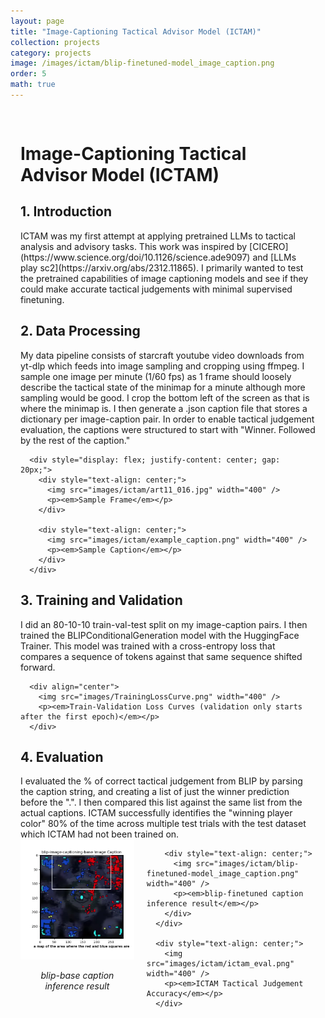 ```yaml
---
layout: page
title: "Image-Captioning Tactical Advisor Model (ICTAM)"
collection: projects
category: projects
image: /images/ictam/blip-finetuned-model_image_caption.png
order: 5
math: true
---
```




<div style="max-width: 1200px; margin: 0 auto; padding: 1rem;">
  <div class="card">
    <h1>Image-Captioning Tactical Advisor Model (ICTAM)</h1>
    <h2>1. Introduction</h2>
      ICTAM was my first attempt at applying pretrained LLMs to tactical analysis and advisory tasks. This work was inspired by [CICERO](https://www.science.org/doi/10.1126/science.ade9097) and [LLMs play sc2](https://arxiv.org/abs/2312.11865). I primarily wanted to test the pretrained capabilities of image captioning models and see if they could make accurate tactical judgements with minimal supervised finetuning.
  </div>

  <div class="card">
    <h2>2. Data Processing</h2>
      My data pipeline consists of starcraft youtube video downloads from yt-dlp which feeds into image sampling and cropping using ffmpeg. I sample one image per minute (1/60 fps) as 1 frame should loosely describe the tactical state of the minimap for a minute although more sampling would be good. I crop the bottom left of the screen as that is where the minimap is. I then generate a .json caption file that stores a dictionary per image-caption pair. In order to enable tactical judgement evaluation, the captions were structured to start with "Winner. Followed by the rest of the caption."

      <div style="display: flex; justify-content: center; gap: 20px;">
        <div style="text-align: center;">
          <img src="images/ictam/art11_016.jpg" width="400" />
          <p><em>Sample Frame</em></p>
        </div>

        <div style="text-align: center;">
          <img src="images/ictam/example_caption.png" width="400" />
          <p><em>Sample Caption</em></p>
        </div>
      </div>
  </div>

  <div class="card">
    <h2>3. Training and Validation</h2>
      I did an 80-10-10 train-val-test split on my image-caption pairs. I then trained the BLIPConditionalGeneration model with the HuggingFace Trainer. This model was trained with a cross-entropy loss that compares a sequence of tokens against that same sequence shifted forward.

      <div align="center">
        <img src="images/TrainingLossCurve.png" width="400" />
        <p><em>Train-Validation Loss Curves (validation only starts after the first epoch)</em></p>
      </div>
  </div>

  <div class="card">
    <h2>4. Evaluation</h2>
      I evaluated the % of correct tactical judgement from BLIP by parsing the caption string, and creating a list of just the winner prediction before the ".". I then compared this list against the same list from the actual captions. ICTAM successfully identifies the "winning player color" 80% of the time across multiple test trials with the test dataset which ICTAM had not been trained on.
      <div style="display: flex; justify-content: center; gap: 20px;">
        <div style="text-align: center;">
          <img src="images/ictam/blip-image-captioning-base_image_caption.png" width="400" />
          <p><em>blip-base caption inference result</em></p>
        </div>

        <div style="text-align: center;">
          <img src="images/ictam/blip-finetuned-model_image_caption.png" width="400" />
          <p><em>blip-finetuned caption inference result</em></p>
        </div>
      </div>

      <div style="text-align: center;">
        <img src="images/ictam/ictam_eval.png" width="400" />
        <p><em>ICTAM Tactical Judgement Accuracy</em></p>
      </div>

  </div>
</div>